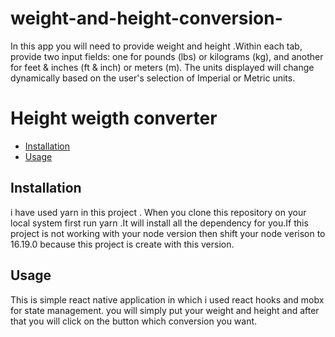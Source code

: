 # weight-and-height-conversion-
In this app you will need to provide weight and height .Within each tab, provide two input fields: one for pounds (lbs) or kilograms (kg), and another for feet &amp; inches (ft &amp; inch) or meters (m). The units displayed will change dynamically based on the user's selection of Imperial or Metric units. 
# Height weigth converter
- [Installation](#installation)
- [Usage](#usage)


## Installation

i have used yarn in this project . When you clone this repository on your local system first run yarn .It will install all the 
dependency for you.If this project is not working with your node version then shift your node verison to 16.19.0 because this project is create with this version.

## Usage

This is simple react native application in which i used react hooks and mobx for state management. you will simply put your weight and height and after that you will click on the button which conversion you want.



